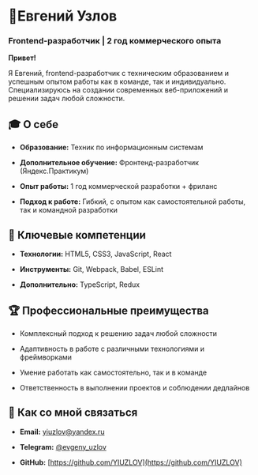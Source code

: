 # 👤Евгений Узлов
### Frontend-разработчик | 2 год коммерческого опыта

**Привет!**

Я Евгений, frontend-разработчик с техническим образованием и успешным опытом работы как в команде, так и индивидуально. Специализируюсь на создании современных веб-приложений и решении задач любой сложности.

## 🎓 О себе
* **Образование:** Техник по информационным системам

* **Дополнительное обучение:** Фронтенд-разработчик (Яндекс.Практикум)

* **Опыт работы:** 1 год коммерческой разработки + фриланс

* **Подход к работе:** Гибкий, с опытом как самостоятельной работы, так и командной разработки

## 🔧 Ключевые компетенции

* **Технологии:** HTML5, CSS3, JavaScript, React

* **Инструменты:** Git, Webpack, Babel, ESLint

* **Дополнительно:** TypeScript, Redux

## 🏆 Профессиональные преимущества

* Комплексный подход к решению задач любой сложности

* Адаптивность в работе с различными технологиями и фреймворками

* Умение работать как самостоятельно, так и в команде

* Ответственность в выполнении проектов и соблюдении дедлайнов

## 📧 Как со мной связаться
	
* **Email:** [yiuzlov@yandex.ru](mailto:yiuzlov@yandex.ru)

* **Telegram:** [@evgeny_uzlov](https://t.me/evgeny_uzlov)

* **GitHub:** [https://github.com/YIUZLOV](https://github.com/YIUZLOV)
